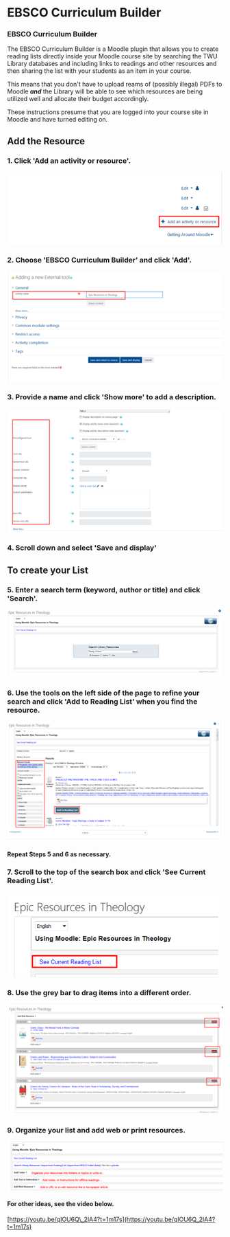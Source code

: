 # EBSCO Curriculum Builder

### EBSCO Curriculum Builder

The EBSCO Curriculum Builder is a Moodle plugin that allows you to create reading lists directly inside your Moodle course site by searching the TWU Library databases and including links to readings and other resources and then sharing the list with your students as an item in your course.

This means that you don't have to upload reams of \(possibly illegal\) PDFs to Moodle _**and**_ the Library will be able to see which resources are being utilized well and allocate their budget accordingly.

These instructions presume that you are logged into your course site in Moodle and have turned editing on.

## Add the Resource

### 1. Click 'Add an activity or resource'.

![](/assets/ebsco-resource-1.png)

### 2. Choose 'EBSCO Curriculum Builder' and click 'Add'.

![](/assets/ebsco-resource-2.png)

### 3. Provide a name and click 'Show more' to add a description.

![](/assets/ebsco-resource-3.png)

### 4. Scroll down and select 'Save and display'


## To create your List

### 5. Enter a search term \(keyword, author or title\) and click 'Search'.

![](/assets/ebsco-resource-4.png)

### 6. Use the tools on the left side of the page to refine your search and click 'Add to Reading List' when you find the resource.

![](/assets/ebsco-resource-5.png)

#### Repeat Steps 5 and 6 as necessary.

### 7. Scroll to the top of the search box and click 'See Current Reading List'.

![](/assets/ebsco-resource-6.png)

### 8. Use the grey bar to drag items into a different order.

![](/assets/ebsco-resource-7.png)

### 9. Organize your list and add web or print resources.

![](/assets/ebsco-resource-8.png)

#### For other ideas, see the video below.

[https://youtu.be/qIOU6Q\_2lA4?t=1m17s](https://youtu.be/qIOU6Q_2lA4?t=1m17s)
